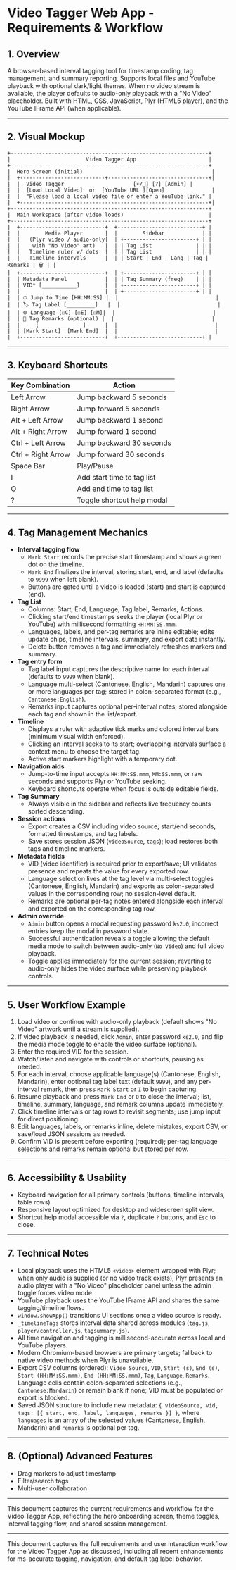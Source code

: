 # Video Tagger Web App - Requirements & Workflow

## 1. Overview
A browser-based interval tagging tool for timestamp coding, tag management, and summary reporting. Supports local files and YouTube playback with optional dark/light themes. When no video stream is available, the player defaults to audio-only playback with a "No Video" placeholder. Built with HTML, CSS, JavaScript, Plyr (HTML5 player), and the YouTube IFrame API (when applicable).

---

## 2. Visual Mockup

```
+---------------------------------------------------------------+
|                        Video Tagger App                       |
+---------------------------------------------------------------+
|  Hero Screen (initial)                                         |
|  +---------------------------+--------------------------------+|
|  |  Video Tagger                      [☀️/🌙] [?] [Admin] |
|  |  [Load Local Video]  or  [YouTube URL ][Open]               |
|  |  "Please load a local video file or enter a YouTube link." |
|  +------------------------------------------------------------+|
+---------------------------------------------------------------+
|  Main Workspace (after video loads)                           |
+---------------------------------------------------------------+
|  +---------------------------+  +---------------------------+ |
|  |        Media Player       |  |        Sidebar            | |
|  |   (Plyr video / audio-only|  | +-----------------------+ | |
|  |    with "No Video" art)   |  | | Tag List              | | |
|  |   Timeline ruler w/ dots  |  | | Tag List              | | |
|  |   Timeline intervals      |  | | Start | End | Lang | Tag | Remarks | 🗑 | |
|  +---------------------------+  | +-----------------------+ | |
|  | Metadata Panel            |  | | Tag Summary (freq)    | | |
|  | VID* [___________]        |  | +-----------------------+ | |
|  |                           |  | +-----------------------+ | |
|  | ⏱ Jump to Time [HH:MM:SS] |  |                               |
|  | 🏷 Tag Label [_________]   |  |                               |
|  | 🌐 Language [☐C] [☐E] [☐M]|  |                               |
|  | 📝 Tag Remarks (optional) |  |                               |
|  |     [______________]      |  |                               |
|  | [Mark Start]  [Mark End]  |  |                               |
|  +---------------------------+  +---------------------------+ |
```

---

## 3. Keyboard Shortcuts

| Key Combination         | Action                                   |
|------------------------|------------------------------------------|
| Left Arrow             | Jump backward 5 seconds                  |
| Right Arrow            | Jump forward 5 seconds                   |
| Alt + Left Arrow       | Jump backward 1 second                   |
| Alt + Right Arrow      | Jump forward 1 second                    |
| Ctrl + Left Arrow      | Jump backward 30 seconds                 |
| Ctrl + Right Arrow     | Jump forward 30 seconds                  |
| Space Bar              | Play/Pause                               |
| I                      | Add start time to tag list               |
| O                      | Add end time to tag list                 |
| ?                      | Toggle shortcut help modal               |

---

## 4. Tag Management Mechanics

- **Interval tagging flow**
  - `Mark Start` records the precise start timestamp and shows a green dot on the timeline.
  - `Mark End` finalizes the interval, storing start, end, and label (defaults to `9999` when left blank).
  - Buttons are gated until a video is loaded (start) and start is captured (end).
- **Tag List**
  - Columns: Start, End, Language, Tag label, Remarks, Actions.
  - Clicking start/end timestamps seeks the player (local Plyr or YouTube) with millisecond formatting `HH:MM:SS.mmm`.
  - Languages, labels, and per-tag remarks are inline editable; edits update chips, timeline intervals, summary, and export data instantly.
  - Delete button removes a tag and immediately refreshes markers and summary.
- **Tag entry form**
  - Tag label input captures the descriptive name for each interval (defaults to `9999` when blank).
  - Language multi-select (Cantonese, English, Mandarin) captures one or more languages per tag; stored in colon-separated format (e.g., `Cantonese:English`).
  - Remarks input captures optional per-interval notes; stored alongside each tag and shown in the list/export.
- **Timeline**
  - Displays a ruler with adaptive tick marks and colored interval bars (minimum visual width enforced).
  - Clicking an interval seeks to its start; overlapping intervals surface a context menu to choose the target tag.
  - Active start markers highlight with a temporary dot.
- **Navigation aids**
  - Jump-to-time input accepts `HH:MM:SS.mmm`, `MM:SS.mmm`, or raw seconds and supports Plyr or YouTube seeking.
  - Keyboard shortcuts operate when focus is outside editable fields.
- **Tag Summary**
  - Always visible in the sidebar and reflects live frequency counts sorted descending.
- **Session actions**
  - Export creates a CSV including video source, start/end seconds, formatted timestamps, and tag labels.
  - Save stores session JSON (`videoSource`, `tags`); load restores both tags and timeline markers.
- **Metadata fields**
  - VID (video identifier) is required prior to export/save; UI validates presence and repeats the value for every exported row.
  - Language selection lives at the tag level via multi-select toggles (Cantonese, English, Mandarin) and exports as colon-separated values in the corresponding row; no session-level default.
  - Remarks are optional per-tag notes entered alongside each interval and exported on the corresponding tag row.
- **Admin override**
  - `Admin` button opens a modal requesting password `ks2.0`; incorrect entries keep the modal in password state.
  - Successful authentication reveals a toggle allowing the default media mode to switch between audio-only (`No Video`) and full video playback.
  - Toggle applies immediately for the current session; reverting to audio-only hides the video surface while preserving playback controls.

---

## 5. User Workflow Example
1. Load video or continue with audio-only playback (default shows "No Video" artwork until a stream is supplied).
2. If video playback is needed, click `Admin`, enter password `ks2.0`, and flip the media mode toggle to enable the video surface (optional).
3. Enter the required VID for the session.
4. Watch/listen and navigate with controls or shortcuts, pausing as needed.
5. For each interval, choose applicable language(s) (Cantonese, English, Mandarin), enter optional tag label text (default `9999`), and any per-interval remark, then press `Mark Start` or `I` to begin capturing.
6. Resume playback and press `Mark End` or `O` to close the interval; list, timeline, summary, language, and remark columns update immediately.
7. Click timeline intervals or tag rows to revisit segments; use jump input for direct positioning.
8. Edit languages, labels, or remarks inline, delete mistakes, export CSV, or save/load JSON sessions as needed.
9. Confirm VID is present before exporting (required); per-tag language selections and remarks remain optional but stored per row.
---

## 6. Accessibility & Usability
- Keyboard navigation for all primary controls (buttons, timeline intervals, table rows).
- Responsive layout optimized for desktop and widescreen split view.
- Shortcut help modal accessible via `?`, duplicate `?` buttons, and `Esc` to close.

---

## 7. Technical Notes
- Local playback uses the HTML5 `<video>` element wrapped with Plyr; when only audio is supplied (or no video track exists), Plyr presents an audio player with a "No Video" placeholder panel unless the admin toggle forces video mode.
- YouTube playback uses the YouTube IFrame API and shares the same tagging/timeline flows.
- `window.showApp()` transitions UI sections once a video source is ready.
- `_timelineTags` stores interval data shared across modules (`tag.js`, `player/controller.js`, `tagsummary.js`).
- All time navigation and tagging is millisecond-accurate across local and YouTube players.
- Modern Chromium-based browsers are primary targets; fallback to native video methods when Plyr is unavailable.
- Export CSV columns (ordered): `Video Source`, `VID`, `Start (s)`, `End (s)`, `Start (HH:MM:SS.mmm)`, `End (HH:MM:SS.mmm)`, `Tag`, `Language`, `Remarks`. Language cells contain colon-separated selections (e.g., `Cantonese:Mandarin`) or remain blank if none; VID must be populated or export is blocked.
- Saved JSON structure to include new metadata: `{ videoSource, vid, tags: [{ start, end, label, languages, remarks }] }`, where `languages` is an array of the selected values (Cantonese, English, Mandarin) and `remarks` is optional per tag.

---

## 8. (Optional) Advanced Features
- Drag markers to adjust timestamp
- Filter/search tags
- Multi-user collaboration

---

This document captures the current requirements and workflow for the Video Tagger App, reflecting the hero onboarding screen, theme toggles, interval tagging flow, and shared session management.

---

This document captures the full requirements and user interaction workflow for the Video Tagger App as discussed, including all recent enhancements for ms-accurate tagging, navigation, and default tag label behavior.

